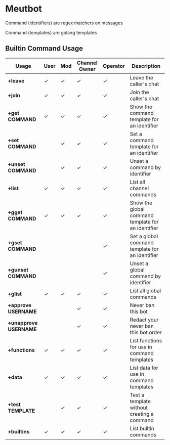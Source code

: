 # Meutbot

Command (identifiers) are regex matchers on messages

Command (templates) are golang templates

## Builtin Command Usage

Usage|User|Mod|Channel Owner|Operator|Description
-----|----|---|-------------|--------|-----------
__+leave__|✓|✓|✓|✓|Leave the caller's chat
__+join__|✓|✓|✓|✓|Join the caller's chat
__+get COMMAND__|✓|✓|✓|✓|Show the command template for an identifier
__+set COMMAND__| |✓|✓|✓|Set a command template for an identifier
__+unset COMMAND__| |✓|✓|✓|Unset a command by identifier
__+list__|✓|✓|✓|✓|List all channel commands
__+gget COMMAND__|✓|✓|✓|✓|Show the global command template for an identifier
__+gset COMMAND__| | | |✓|Set a global command template for an identifier
__+gunset COMMAND__| | | |✓|Unset a global command by identifier
__+glist__|✓|✓|✓|✓|List all global commands
__+approve USERNAME__| | |✓|✓|Never ban this bot
__+unapprove USERNAME__| | |✓|✓|Redact your never ban this bot order
__+functions__|✓|✓|✓|✓|List functions for use in command templates
__+data__|✓|✓|✓|✓|List data for use in command templates
__+test TEMPLATE__| |✓|✓|✓|Test a template without creating a command
__+builtins__|✓|✓|✓|✓|List builtin commands
